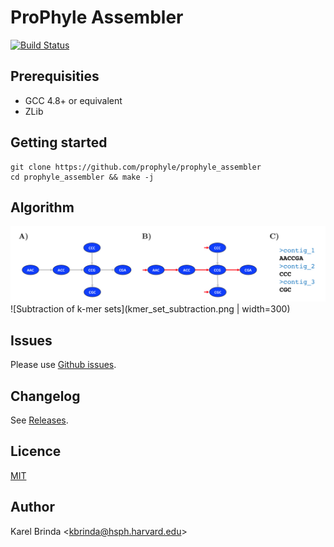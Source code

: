 # ProPhyle Assembler

[![Build Status](https://travis-ci.org/prophyle/prophyle_assembler.svg?branch=master)](https://travis-ci.org/prophyle/prophyle_assembler)


## Prerequisities

* GCC 4.8+ or equivalent
* ZLib


## Getting started

```
git clone https://github.com/prophyle/prophyle_assembler
cd prophyle_assembler && make -j
```

## Algorithm

![Greedy assembly](greedy_assembly.png)
![Subtraction of k-mer sets](kmer_set_subtraction.png | width=300)


## Issues

Please use [Github issues](https://github.com/prophyle/prophyle_assembler/issues).


## Changelog

See [Releases](https://github.com/prophyle/prophyle_assembler/releases).


## Licence

[MIT](https://github.com/prophyle/prophyle_assembler/blob/master/LICENSE)


## Author

Karel Brinda \<kbrinda@hsph.harvard.edu\>
